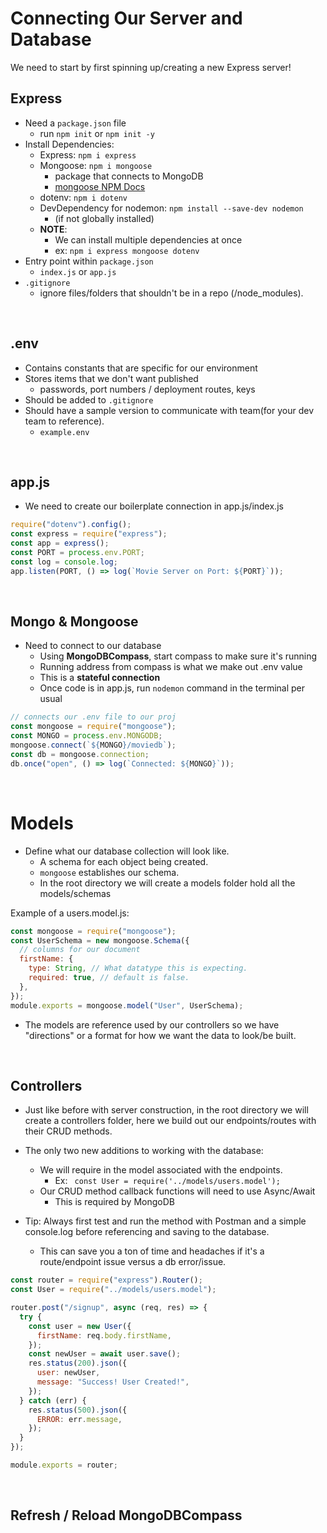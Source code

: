 # Connecting Our Server and Database

We need to start by first spinning up/creating a new Express server!

## Express

- Need a `package.json` file
  - run `npm init` or `npm init -y`
- Install Dependencies:
  - Express: `npm i express`
  - Mongoose: `npm i mongoose`
    - package that connects to MongoDB
    - [mongoose NPM Docs](https://www.npmjs.com/package/mongoose)
  - dotenv: `npm i dotenv`
  - DevDependency for nodemon: `npm install --save-dev nodemon`
    - (if not globally installed)
  - **NOTE**:
    - We can install multiple dependencies at once
    - ex: `npm i express mongoose dotenv`
- Entry point within `package.json`
  - `index.js` or `app.js`
- `.gitignore`
  - ignore files/folders that shouldn't be in a repo (/node_modules).

<br>

## .env

- Contains constants that are specific for our environment
- Stores items that we don't want published
  - passwords, port numbers / deployment routes, keys
- Should be added to `.gitignore`
- Should have a sample version to communicate with team(for your dev team to reference).
  - `example.env`

<br>

 
## app.js

- We need to create our boilerplate connection in app.js/index.js

```js
require("dotenv").config();
const express = require("express");
const app = express();
const PORT = process.env.PORT;
const log = console.log;
app.listen(PORT, () => log(`Movie Server on Port: ${PORT}`));
```

<br>

## Mongo & Mongoose

- Need to connect to our database
  - Using **MongoDBCompass**, start compass to make sure it's running
  - Running address from compass is what we make out .env value
  - This is a **stateful connection**
  - Once code is in app.js, run `nodemon` command in the terminal per usual

```js
// connects our .env file to our proj
const mongoose = require("mongoose");
const MONGO = process.env.MONGODB;
mongoose.connect(`${MONGO}/moviedb`);
const db = mongoose.connection;
db.once("open", () => log(`Connected: ${MONGO}`));
```

<br>


# Models

- Define what our database collection will look like.
  - A schema for each object being created.
  - `mongoose` establishes our schema.
  - In the root directory we will create a models folder hold all the models/schemas

Example of a users.model.js:

```js
const mongoose = require("mongoose");
const UserSchema = new mongoose.Schema({
  // columns for our document
  firstName: {
    type: String, // What datatype this is expecting.
    required: true, // default is false.
  },
});
module.exports = mongoose.model("User", UserSchema);
```

- The models are reference used by our controllers so we have "directions" or a format for how we want the data to look/be built.

<br>


## Controllers

- Just like before with server construction, in the root directory we will create a controllers folder, here we build out our endpoints/routes with their CRUD methods.
- The only two new additions to working with the database:

  - We will require in the model associated with the endpoints.
    - Ex: ` const User = require('../models/users.model');`
  - Our CRUD method callback functions will need to use Async/Await
    - This is required by MongoDB

- Tip: Always first test and run the method with Postman and a simple console.log before referencing and saving to the database.
  - This can save you a ton of time and headaches if it's a route/endpoint issue versus a db error/issue.

```js
const router = require("express").Router();
const User = require("../models/users.model");

router.post("/signup", async (req, res) => {
  try {
    const user = new User({
      firstName: req.body.firstName,
    });
    const newUser = await user.save();
    res.status(200).json({
      user: newUser,
      message: "Success! User Created!",
    });
  } catch (err) {
    res.status(500).json({
      ERROR: err.message,
    });
  }
});

module.exports = router;
```

<br>

## Refresh / Reload MongoDBCompass